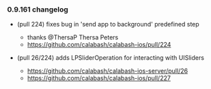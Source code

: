 ### 0.9.161 changelog

* (pull 224) fixes bug in 'send app to background' predefined step
  - thanks @ThersaP Thersa Peters 
  - https://github.com/calabash/calabash-ios/pull/224

* (pull 26/224) adds LPSliderOperation for interacting with UISliders
  - https://github.com/calabash/calabash-ios-server/pull/26
  - https://github.com/calabash/calabash-ios/pull/227  





  